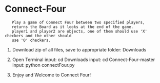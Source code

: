 # Connect-Four
       Play a game of Connect Four between two specified players,
       returns the Board as it looks at the end of the game.
       player1 and player2 are objects, one of them should use 'X' checkers and the other should
       use 'O' checkers.


1) Download zip of all files, save to appropriate folder: Downloads

2) Open Terminal
  input: cd Downloads
  input: cd Connect-Four-master
  input: python connectFour.py

3) Enjoy and Welcome to Connect Four! 
